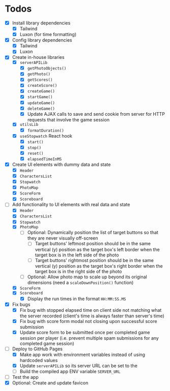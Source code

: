 # Todos

- [x] Install library dependencies
  - [x] Tailwind
  - [x] Luxon (for time formatting)
- [x] Config library dependencies
  - [x] Tailwind
  - [x] Luxon
- [x] Create in-house libraries
  - [x] `serverAPILib`
    - [x] `getPhotoObjects()`
    - [x] `getPhoto()`
    - [x] `getScores()`
    - [x] `createScore()`
    - [x] `createGame()`
    - [x] `startGame()`
    - [x] `updateGame()`
    - [x] `deleteGame()`
    - [x] Update AJAX calls to save and send cookie from server for HTTP requests that involve the game session
  - [x] `utilsLib`
    - [x] `formatDuration()`
  - [x] `useStopwatch` React hook
    - [x] `start()`
    - [x] `stop()`
    - [x] `reset()`
    - [x] `elapsedTimeInMS`
- [x] Create UI elements with dummy data and state
  - [x] `Header`
  - [x] `CharactersList`
  - [x] `Stopwatch`
  - [x] `PhotoMap`
  - [x] `ScoreForm`
  - [x] `Scoreboard`
- [ ] Add functionality to UI elements with real data and state
  - [x] `Header`
  - [x] `CharactersList`
  - [x] `Stopwatch`
  - [x] `PhotoMap`
    - [ ] Optional: Dynamically position the list of target buttons so that they are never visually off-screen
      - [ ] Target buttons' leftmost position should be in the same vertical (y) position as the target box's left border when the target box is in the left side of the photo
      - [ ] Target buttons' rightmost position should be in the same vertical (y) position as the target box's right border when the target box is in the right side of the photo
    - [ ] Optional: Allow photo map to scale up beyond its original dimensions (need a `scaleDownPosition()` function)
  - [x] `ScoreForm`
  - [x] `Scoreboard`
    - [x] Display the run times in the format `HH:MM:SS.MS`
- [x] Fix bugs
  - [x] Fix bug with stopped elapsed time on client side not matching what the server recorded (client's time is always faster than server's time)
  - [x] Fix bug with score form modal not closing upon successful score submission
  - [x] Update score form to be submitted once per completed game session per player (i.e. prevent multiple spam submissions for any completed game session)
- [ ] Deploy to GitHub Pages
  - [x] Make app work with environment variables instead of using hardcoded values
  - [x] Update `serverAPILib` so its server URL can be set to the
  - [ ] Build the compiled app ENV variable `SERVER_URL`
- [ ] Test the app
- [x] Optional: Create and update favicon
